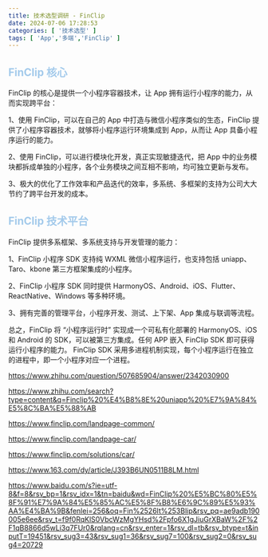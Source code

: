 ```yaml
---
title: 技术选型调研 - FinClip
date: 2024-07-06 17:28:53
categories: [ '技术选型' ]
tags: [ 'App','多端','FinClip' ]
---
```


## <font color=#A3CAEB>FinClip 核心</font>

FinClip 的核心是提供一个小程序容器技术，让 App 拥有运行小程序的能力，从而实现跨平台：

1、使用 FinClip，可以在自己的 App 中打造与微信小程序类似的生态，FinClip 提供了小程序容器技术，就够将小程序运行环境集成到 App，从而让 App 具备小程序运行的能力。

2、使用 FinClip，可以进行模块化开发，真正实现敏捷迭代，把 App 中的业务模块都拆成单独的小程序，各个业务模块之间互相不影响，均可独立更新与发布。

3、极大的优化了工作效率和产品迭代的效率，多系统、多框架的支持为公司大大节约了跨平台开发的成本。

## <font color=#A3CAEB>FinClip 技术平台</font>

FinClip 提供多系框架、多系统支持与开发管理的能力：

1、FinClip 小程序 SDK 支持纯 WXML 微信小程序运行，也支持包括 uniapp、Taro、kbone 第三方框架集成的小程序。

2、FinClip 小程序 SDK 同时提供 HarmonyOS、Android、iOS、Flutter、ReactNative、Windows 等多种环境。

3、拥有完善的管理平台，小程序开发、测试、上下架、App 集成与联调等流程。

总之，FinClip 将 “小程序运行时” 实现成一个可私有化部署的 HarmonyOS、iOS 和 Android 的 SDK，可以被第三方集成。任何 APP 嵌入 FinClip SDK 即可获得运行小程序的能力。
FinClip SDK 采用多进程机制实现，每个小程序运行在独立的进程中，即一个小程序对应一个进程。


https://www.zhihu.com/question/507685904/answer/2342030900

https://www.zhihu.com/search?type=content&q=Finclip%20%E4%B8%8E%20uniapp%20%E7%9A%84%E5%8C%BA%E5%88%AB

https://www.finclip.com/landpage-common/

https://www.finclip.com/landpage-car/

https://www.finclip.com/solutions/car/

https://www.163.com/dy/article/J393B6UN0511B8LM.html

https://www.baidu.com/s?ie=utf-8&f=8&rsv_bp=1&rsv_idx=1&tn=baidu&wd=FinClip%20%E5%BC%80%E5%8F%91%E7%9A%84%E5%85%AC%E5%8F%B8%E6%9C%89%E5%93%AA%E4%BA%9B&fenlei=256&oq=Fin%2526lt%253Blip&rsv_pq=ae9adb190005e6ee&rsv_t=f9f0RqKlS0VbcWzMgYHsd%2Fpfo6X1gJiuGrXBaW%2F%2F1qB8866d5wLi3q7FUr0&rqlang=cn&rsv_enter=1&rsv_dl=tb&rsv_btype=t&inputT=19451&rsv_sug3=43&rsv_sug1=36&rsv_sug7=100&rsv_sug2=0&rsv_sug4=20729